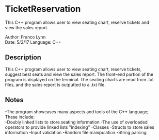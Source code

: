 # TicketReservation
This C++ program allows user to view seating chart, reserve tickets and view the sales report.

Author: Franco Lynn  
Date:   5/2/17
Language: C++

Description
-----------
This C++ program allows user to view seating chart, reserve tickets, suggest best seats and view the sales report. The front-end portion of the program is displayed on the terminal. The seating charts are read from .txt files, and the sales report is outputted to a .txt file.

Notes
-----
-The program showcases many aspects and tools of the C++ language; These include:  
 -Doubly linked lists to store seating information
 -The use of overloaded operators to provide linked lists "indexing"
 -Classes
 -Structs to store sales information
 -Input validation
 -Random file manipulation
 -String parsing
 
